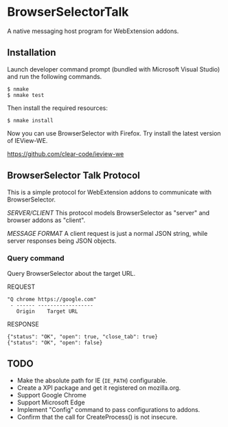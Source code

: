 BrowserSelectorTalk
===================

A native messaging host program for WebExtension addons.

Installation
------------

Launch developer command prompt (bundled with Microsoft Visual Studio)
and run the following commands.

    $ nmake
    $ nmake test

Then install the required resources:

    $ nmake install

Now you can use BrowserSelector with Firefox. Try install the latest
version of IEView-WE.

https://github.com/clear-code/ieview-we

BrowserSelector Talk Protocol
-----------------------------

This is a simple protocol for WebExtension addons to communicate with
BrowserSelector.

*SERVER/CLIENT* This protocol models BrowserSelector as "server" and
browser addons as "client".

*MESSAGE FORMAT* A client request is just a normal JSON string, while
server responses being JSON objects.

### Query command

Query BrowserSelector about the target URL.

REQUEST

    "Q chrome https://google.com"
     - ------ ------------------
       Origin    Target URL

RESPONSE

    {"status": "OK", "open": true, "close_tab": true}
    {"status": "OK", "open": false}

TODO
----

* Make the absolute path for IE (`IE_PATH`) configurable.
* Create a XPI package and get it registered on mozilla.org.
* Support Google Chrome
* Support Microsoft Edge
* Implement "Config" command to pass configurations to addons.
* Confirm that the call for CreateProcess() is not insecure.
